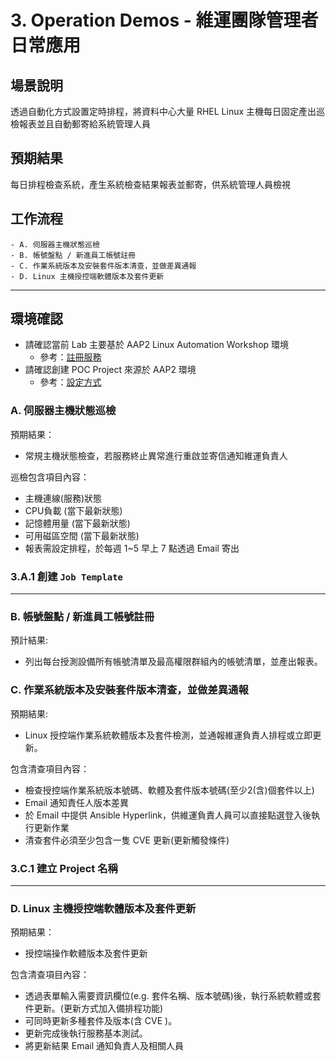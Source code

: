 # 3. Operation Demos - 維運團隊管理者日常應用

## 場景說明

透過自動化方式設置定時排程，將資料中心大量 RHEL Linux 主機每日固定產出巡檢報表並且自動郵寄給系統管理人員

## 預期結果

每日排程檢查系統，產生系統檢查結果報表並郵寄，供系統管理人員檢視


## 工作流程

```
- A. 伺服器主機狀態巡檢
- B. 帳號盤點 / 新進員工帳號註冊
- C. 作業系統版本及安裝套件版本清查，並做差異通報
- D. Linux 主機授控端軟體版本及套件更新
```
---

## 環境確認

- 請確認當前 Lab 主要基於 AAP2 Linux Automation Workshop 環境
    - 參考：[註冊服務](../00_Lab_Settings/README.md)
- 請確認創建 POC Project 來源於 AAP2 環境
    - 參考：[設定方式](../00_Lab_Settings/README.md)

### A. 伺服器主機狀態巡檢

預期結果：

- 常規主機狀態檢查，若服務終止異常進行重啟並寄信通知維運負責人

巡檢包含項目內容：

- 主機連線(服務)狀態
- CPU負載 (當下最新狀態)
- 記憶體用量 (當下最新狀態)
- 可用磁區空間 (當下最新狀態)
- 報表需設定排程，於每週 1~5 早上 7 點透過 Email 寄出

### 3.A.1 創建 `Job Template` 


---

### B. 帳號盤點 / 新進員工帳號註冊

預計結果: 

- 列出每台授測設備所有帳號清單及最高權限群組內的帳號清單，並產出報表。


### C. 作業系統版本及安裝套件版本清查，並做差異通報

預期結果: 

- Linux 授控端作業系統軟體版本及套件檢測，並通報維運負責人排程或立即更新。

包含清查項目內容：
- 檢查授控端作業系統版本號碼、軟體及套件版本號碼(至少2(含)個套件以上)
- Email 通知責任人版本差異
- 於 Email 中提供 Ansible Hyperlink，供維運負責人員可以直接點選登入後執行更新作業
- 清查套件必須至少包含一隻 CVE 更新(更新觸發條件)

### 3.C.1 建立 Project 名稱

---

### D. Linux 主機授控端軟體版本及套件更新

預期結果：

- 授控端操作軟體版本及套件更新

包含清查項目內容：
- 透過表單輸入需要資訊欄位(e.g. 套件名稱、版本號碼)後，執行系統軟體或套件更新。(更新方式加入備排程功能)
- 可同時更新多種套件及版本(含 CVE )。
- 更新完成後執行服務基本測試。
- 將更新結果 Email 通知負責人及相關人員